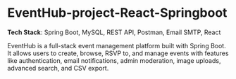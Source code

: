 # EventHub-project-React-Springboot

**Tech Stack**: Spring Boot, MySQL, REST API, Postman, Email SMTP, React 

EventHub is a full-stack event management platform built with Spring Boot. It allows users to create, 
browse, RSVP to, and manage events with features like authentication, email notifications, admin 
moderation, image uploads, advanced search, and CSV export. 
